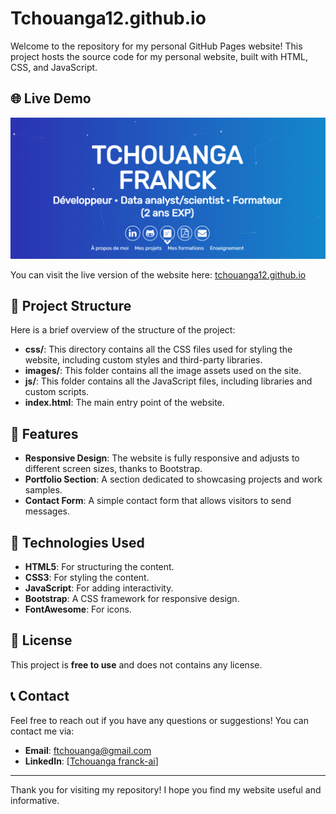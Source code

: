 # Tchouanga12.github.io

Welcome to the repository for my personal GitHub Pages website! This project hosts the source code for my personal website, built with HTML, CSS, and JavaScript.

## 🌐 Live Demo

<img src="assets/img/portfolio_intro.png" alt="Sample Image" width="900"/>

You can visit the live version of the website here: [tchouanga12.github.io](https://tchouanga12.github.io/)

## 📂 Project Structure

Here is a brief overview of the structure of the project:


- **css/**: This directory contains all the CSS files used for styling the website, including custom styles and third-party libraries.
- **images/**: This folder contains all the image assets used on the site.
- **js/**: This folder contains all the JavaScript files, including libraries and custom scripts.
- **index.html**: The main entry point of the website.

## 🚀 Features

- **Responsive Design**: The website is fully responsive and adjusts to different screen sizes, thanks to Bootstrap.
- **Portfolio Section**: A section dedicated to showcasing projects and work samples.
- **Contact Form**: A simple contact form that allows visitors to send messages.

## 🔧 Technologies Used

- **HTML5**: For structuring the content.
- **CSS3**: For styling the content.
- **JavaScript**: For adding interactivity.
- **Bootstrap**: A CSS framework for responsive design.
- **FontAwesome**: For icons.

## 📄 License

This project is **free to use** and does not contains any license.

## 📞 Contact

Feel free to reach out if you have any questions or suggestions! You can contact me via:

- **Email**: [ftchouanga@gmail.com](mailto:ftchouanga@gmail.com)
- **LinkedIn**: [[Tchouanga franck-ai](https://www.linkedin.com/in/tchouanga-franck-ai/)]

---

Thank you for visiting my repository! I hope you find my website useful and informative.



